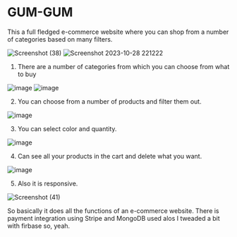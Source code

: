 # GUM-GUM
This a full fledged e-commerce website where you can shop from a number of categories based on many filters.

![Screenshot (38)](https://github.com/lakshya009/GUM-GUM/assets/85613315/ec156b6e-cc37-4dd3-91eb-136c8253a2b3)
![Screenshot 2023-10-28 221222](https://github.com/lakshya009/GUM-GUM/assets/85613315/37e3cc99-baa7-4850-a7de-52de42d48c1f)


1. There are a number of categories from which you can choose from what to buy

![image](https://github.com/lakshya009/GUM-GUM/assets/85613315/fa784b73-7b07-441f-baff-19230cdbdf93)
![image](https://github.com/lakshya009/GUM-GUM/assets/85613315/124c2173-f799-4426-abef-c8e612552d14)

2. You can choose from a number of products and filter them out.

![image](https://github.com/lakshya009/GUM-GUM/assets/85613315/d0cf6c40-7f61-4a23-a776-9011add3ec0d)

3. You can select color and quantity.

![image](https://github.com/lakshya009/GUM-GUM/assets/85613315/d90f8028-232f-4912-8b68-3884d4590f50)

4. Can see all your products in the cart and delete what you want.

![image](https://github.com/lakshya009/GUM-GUM/assets/85613315/0d1ad7c6-c5d1-4279-b775-4dd23af83b70)

5. Also it is responsive.
   
![Screenshot (41)](https://github.com/lakshya009/GUM-GUM/assets/85613315/e7ee5a3e-2503-4c24-8c1a-593fc023c3e3)

So basically it does all the functions of an e-commerce website. There is payment integration using Stripe and MongoDB used alos I tweaded a bit with firbase so, yeah.












